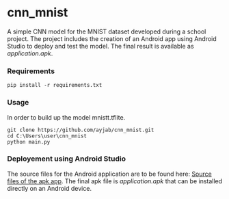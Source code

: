 # cnn_mnist
A simple CNN model for the MNIST dataset developed during a school project. The project includes the creation of an Android app using Android Studio to deploy and test the model. The final result is available as _application.apk_.

### Requirements
```
pip install -r requirements.txt
```
### Usage
In order to build up the model mnistt.tflite.
```
git clone https://github.com/ayjab/cnn_mnist.git
cd C:\Users\user\cnn_mnist
python main.py
```
### Deployement using Android Studio
The source files for the Android application are to be found here: [Source files of the apk app](https://drive.google.com/file/d/1YT3rnnXD22ccCsNOv9bi2RAxtlY8v_6Z/view?usp=sharing).
The final apk file is _application.apk_ that can be installed directly on an Android device.


